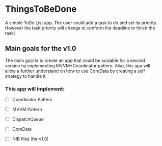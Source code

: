 # ThingsToBeDone
A simple ToDo List app. 
The user could add a task to do and set its priority. However the task priority will change to conform the deadline to finish the task!

## Main goals for the v1.0

The main goal is to create an app that could be scalable for a second version by implementing MVVM+Coordinator pattern. Also, this app will allow a further understand on how to use CoreData by creating a self strategy to handle it.

### This app will implement:

- [ ] Coordinator Pattern
- [ ] MVVM Pattern
- [ ] DispatchQueue
- [ ] CoreData
- [ ] NIB files (for v1.0)

